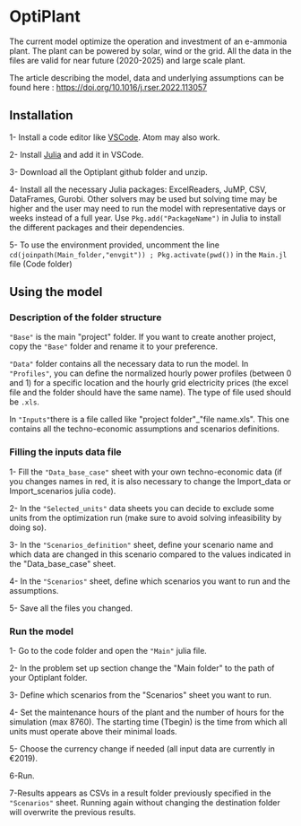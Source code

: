 # OptiPlant

The current model optimize the operation and investment of an e-ammonia plant.
The plant can be powered by solar, wind or the grid. All the data in the files are valid for near future (2020-2025) and large scale plant. 

The article describing the model, data and underlying assumptions can be found here : https://doi.org/10.1016/j.rser.2022.113057

## Installation

1- Install a code editor like [VSCode](https://code.visualstudio.com/). Atom may also work. 

2- Install [Julia](https://julialang.org/downloads/) and add it in VSCode. 

3- Download all the Optiplant github folder and unzip. 

4- Install all the necessary Julia packages: ExcelReaders, JuMP, CSV, DataFrames, Gurobi. Other solvers may be used but solving time may be higher and the user may need to run the model with representative days or weeks instead of a full year. Use ``Pkg.add("PackageName")``  in Julia to install the different packages and their dependencies.

5- To use the environment provided, uncomment the line ``cd(joinpath(Main_folder,"envgit")) ; Pkg.activate(pwd())`` in the ``Main.jl`` file (Code folder)

## Using the model

### Description of the folder structure

``"Base"`` is the main "project" folder. If you want to create another project, copy the ``"Base"`` folder and rename it to your preference. 

``"Data"`` folder contains all the necessary data to run the model. In ``"Profiles"``, you can define the normalized hourly power profiles (between 0 and 1) for a specific location and the hourly grid electricity prices (the excel file and the folder should have the same name). The type of file used should be ``.xls``.

In ``"Inputs"``there is a file called like "project folder"_"file name.xls". This one contains all the techno-economic assumptions and scenarios definitions.

### Filling the inputs data file

1- Fill the ``"Data_base_case"`` sheet with your own techno-economic data (if you changes names in red, it is also necessary to change the Import_data or Import_scenarios julia code).

2- In the ``"Selected_units"`` data sheets you can decide to exclude some units from the optimization run (make sure to avoid solving infeasibility by doing so).

3- In the ``"Scenarios_definition"`` sheet, define your scenario name and which data are changed in this scenario compared to the values indicated in the "Data_base_case" sheet.

4- In the ``"Scenarios"`` sheet, define which scenarios you want to run and the assumptions.

5- Save all the files you changed.

### Run the model

1- Go to the code folder and open the ``"Main"`` julia file.

2- In the problem set up section change the "Main folder" to the path of your Optiplant folder.

3- Define which scenarios from the "Scenarios" sheet you want to run.

4- Set the maintenance hours of the plant and the number of hours for the simulation (max 8760). The starting time (Tbegin) is the time from which all units must operate above their minimal loads. 

5- Choose the currency change if needed (all input data are currently in €2019).

6-Run.

7-Results appears as CSVs in a result folder previously specified in the ``"Scenarios"`` sheet. Running again without changing the destination folder will overwrite the previous results. 

